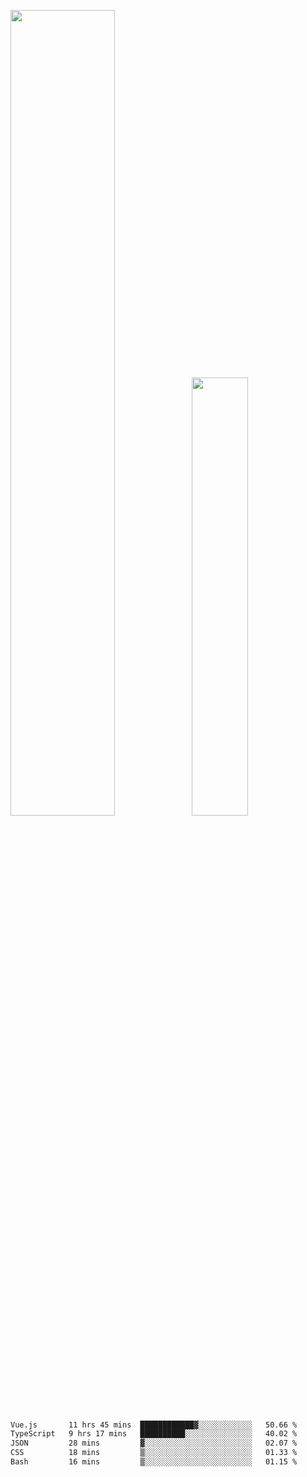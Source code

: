 <img align="" width="57.5%" src="https://github-readme-stats.vercel.app/api?username=Dream4ever&hide_title=true&hide_border=true&count_private=true&show_icons=true&include_all_commits=true&line_height=21" /><img align="" width="42.4%" src="https://github-readme-stats.vercel.app/api/top-langs/?username=Dream4ever&hide_title=true&count_private=true&show_icons=true&langs_count=6&hide_border=true&layout=compact" />

<!--START_SECTION:waka-->

```txt
Vue.js       11 hrs 45 mins  ████████████▓░░░░░░░░░░░░   50.66 %
TypeScript   9 hrs 17 mins   ██████████░░░░░░░░░░░░░░░   40.02 %
JSON         28 mins         ▓░░░░░░░░░░░░░░░░░░░░░░░░   02.07 %
CSS          18 mins         ▒░░░░░░░░░░░░░░░░░░░░░░░░   01.33 %
Bash         16 mins         ▒░░░░░░░░░░░░░░░░░░░░░░░░   01.15 %
```

<!--END_SECTION:waka-->
